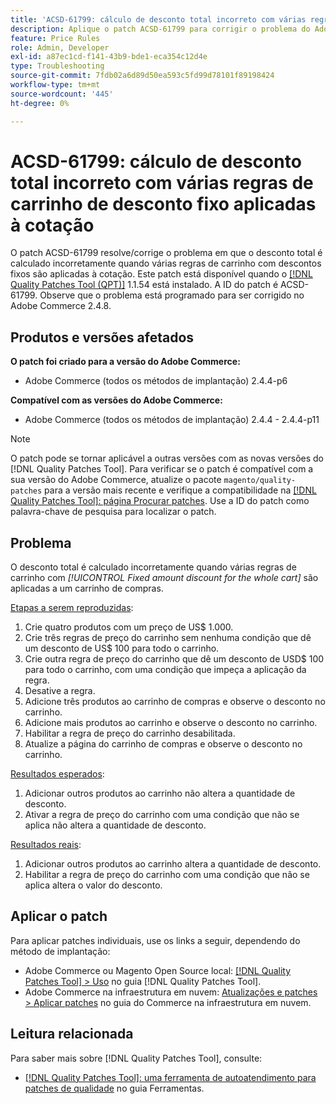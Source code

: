 ```yaml
---
title: 'ACSD-61799: cálculo de desconto total incorreto com várias regras de carrinho de desconto fixo aplicadas à cotação'
description: Aplique o patch ACSD-61799 para corrigir o problema do Adobe Commerce em que o desconto total é calculado incorretamente quando várias regras de carrinho com descontos fixos são aplicadas à cotação.
feature: Price Rules
role: Admin, Developer
exl-id: a87ec1cd-f141-43b9-bde1-eca354c12d4e
type: Troubleshooting
source-git-commit: 7fdb02a6d89d50ea593c5fd99d78101f89198424
workflow-type: tm+mt
source-wordcount: '445'
ht-degree: 0%

---
```


# ACSD-61799: cálculo de desconto total incorreto com várias regras de carrinho de desconto fixo aplicadas à cotação

O patch ACSD-61799 resolve/corrige o problema em que o desconto total é calculado incorretamente quando várias regras de carrinho com descontos fixos são aplicadas à cotação. Este patch está disponível quando o [[!DNL Quality Patches Tool (QPT)]](/help/tools/quality-patches-tool/quality-patches-tool-to-self-serve-quality-patches.md) 1.1.54 está instalado. A ID do patch é ACSD-61799. Observe que o problema está programado para ser corrigido no Adobe Commerce 2.4.8.

## Produtos e versões afetados

**O patch foi criado para a versão do Adobe Commerce:**

* Adobe Commerce (todos os métodos de implantação) 2.4.4-p6

**Compatível com as versões do Adobe Commerce:**

* Adobe Commerce (todos os métodos de implantação) 2.4.4 - 2.4.4-p11

>[!NOTE]
>
>O patch pode se tornar aplicável a outras versões com as novas versões do [!DNL Quality Patches Tool]. Para verificar se o patch é compatível com a sua versão do Adobe Commerce, atualize o pacote `magento/quality-patches` para a versão mais recente e verifique a compatibilidade na [[!DNL Quality Patches Tool]: página Procurar patches](https://experienceleague.adobe.com/tools/commerce-quality-patches/index.html?lang=pt-BR). Use a ID do patch como palavra-chave de pesquisa para localizar o patch.

## Problema

O desconto total é calculado incorretamente quando várias regras de carrinho com *[!UICONTROL Fixed amount discount for the whole cart]* são aplicadas a um carrinho de compras.

<u>Etapas a serem reproduzidas</u>:

1. Crie quatro produtos com um preço de US$ 1.000.
1. Crie três regras de preço do carrinho sem nenhuma condição que dê um desconto de US$ 100 para todo o carrinho.
1. Crie outra regra de preço do carrinho que dê um desconto de USD$ 100 para todo o carrinho, com uma condição que impeça a aplicação da regra.
1. Desative a regra.
1. Adicione três produtos ao carrinho de compras e observe o desconto no carrinho.
1. Adicione mais produtos ao carrinho e observe o desconto no carrinho.
1. Habilitar a regra de preço do carrinho desabilitada.
1. Atualize a página do carrinho de compras e observe o desconto no carrinho.

<u>Resultados esperados</u>:

1. Adicionar outros produtos ao carrinho não altera a quantidade de desconto.
1. Ativar a regra de preço do carrinho com uma condição que não se aplica não altera a quantidade de desconto.

<u>Resultados reais</u>:

1. Adicionar outros produtos ao carrinho altera a quantidade de desconto.
1. Habilitar a regra de preço do carrinho com uma condição que não se aplica altera o valor do desconto.

## Aplicar o patch

Para aplicar patches individuais, use os links a seguir, dependendo do método de implantação:

* Adobe Commerce ou Magento Open Source local: [[!DNL Quality Patches Tool] > Uso](/help/tools/quality-patches-tool/usage.md) no guia [!DNL Quality Patches Tool].
* Adobe Commerce na infraestrutura em nuvem: [Atualizações e patches > Aplicar patches](https://experienceleague.adobe.com/docs/commerce-cloud-service/user-guide/develop/upgrade/apply-patches.html?lang=pt-BR) no guia do Commerce na infraestrutura em nuvem.

## Leitura relacionada

Para saber mais sobre [!DNL Quality Patches Tool], consulte:

* [[!DNL Quality Patches Tool]: uma ferramenta de autoatendimento para patches de qualidade](/help/tools/quality-patches-tool/quality-patches-tool-to-self-serve-quality-patches.md) no guia Ferramentas.
